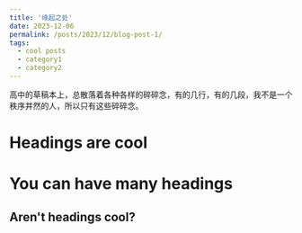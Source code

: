 ```yaml
---
title: '缘起之处'
date: 2023-12-06
permalink: /posts/2023/12/blog-post-1/
tags:
  - cool posts
  - category1
  - category2
---
```


高中的草稿本上，总散落着各种各样的碎碎念，有的几行，有的几段，我不是一个秩序井然的人，所以只有这些碎碎念。

Headings are cool
======

You can have many headings
======

Aren't headings cool?
------
